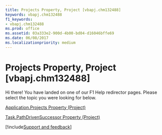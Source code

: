 ```yaml
---
title: Projects Property, Project [vbapj.chm132488]
keywords: vbapj.chm132488
f1_keywords:
- vbapj.chm132488
ms.prod: office
ms.assetid: 03a333e2-900d-4b00-bd04-d16046bffe69
ms.date: 06/08/2017
ms.localizationpriority: medium
---
```



# Projects Property, Project [vbapj.chm132488]

Hi there! You have landed on one of our F1 Help redirector pages. Please select the topic you were looking for below.

[Application.Projects Property (Project)](https://msdn.microsoft.com/library/792b7334-a424-abe1-287e-285d3ab362c7%28Office.15%29.aspx)

[Task.PathDrivenSuccessor Property (Project)](https://msdn.microsoft.com/library/ec77b34e-a98c-142e-14ba-868ff93deaad%28Office.15%29.aspx)

[!include[Support and feedback](~/includes/feedback-boilerplate.md)]